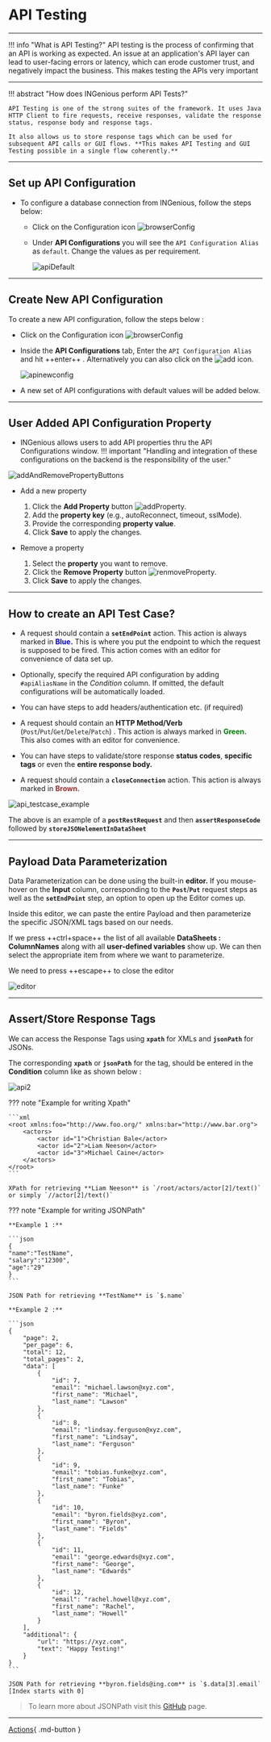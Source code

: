 # **API Testing**
-----------------------------

!!! info "What is API Testing?"
    API testing is the process of confirming that an API is working as expected. An issue at an application's API layer can lead to user-facing errors or latency, which can erode customer trust, and negatively impact the business. This makes testing the APIs very important

-----------------------------------

!!! abstract "How does INGenious perform API Tests?"

    API Testing is one of the strong suites of the framework. It uses Java HTTP Client to fire requests, receive responses, validate the response status, response body and response tags.

    It also allows us to store response tags which can be used for subsequent API calls or GUI flows. **This makes API Testing and GUI Testing possible in a single flow coherently.**

-----------------------------------
## Set up API Configuration

* To configure a database connection from INGenious, follow the steps below:

    - Click on the Configuration icon ![browserConfig](../img/toolui/BrowserConfiguration.png "browserConfig")
    - Under **API Configurations** you will see the `API Configuration Alias` as `default`. Change the values as per requirement.

        ![apiDefault](../img/configurations/api_configurations_default.png "apiDefault")

-----------------------------------        

## Create New API Configuration

To create a new API configuration, follow the steps below :

* Click on the Configuration icon ![browserConfig](../img/toolui/BrowserConfiguration.png "browserConfig")

* Inside the **API Configurations** tab, Enter the `API Configuration Alias` and hit ++enter++ . Alternatively you can also click on the ![add](../img/toolui/addIcon.png "add") icon.

     ![apinewconfig](../img/configurations/api_configurations_new.png "apinewconfig")

* A new set of API configurations with default values will be added below.

-----------------------------------        

## User Added API Configuration Property

* INGenious allows users to add API properties thru the API Configurations window. 
!!! important "Handling and integration of these configurations on the backend is the responsibility of the user."
    
![addAndRemovePropertyButtons](../img/configurations/api_config_add_remove_prop.png "addAndRemovePropertyButtons")

* Add a new property 
    1. Click the **Add Property** button ![addProperty](../img/toolui/add.png "addProperty").
    2. Add the **property key** (e.g., autoReconnect, timeout, sslMode).
    3. Provide the corresponding **property value**.
    4. Click **Save** to apply the changes.

* Remove a property
    1. Select the **property** you want to remove.
    2. Click the **Remove Property** button ![renmoveProperty](../img/toolui/remove.png "renmoveProperty").
    3. Click **Save** to apply the changes.

-----------------------------------

## How to create an API Test Case?

* A request should contain a **`setEndPoint`** action. This action is always marked in <span style="color:Blue">**Blue.**</span> This is where you put the endpoint to which the request is supposed to be fired. This action comes with an editor for convenience of data set up.

* Optionally, specify the required API configuration by adding `#apiAliasName` in the *Condition* column. If omitted, the default configurations will be automatically loaded.

* You can have steps to add headers/authentication etc. (if required)

* A request should contain an **HTTP Method/Verb** (`Post`/`Put`/`Get`/`Delete`/`Patch`) . This action is always marked in <span style="color:Green">**Green.**</span> This also comes with an editor for convenience.

* You can have steps to validate/store response **status codes**, **specific tags** or even the **entire response body.**

* A request should contain a **`closeConnection`** action. This action is always marked in <span style="color:Brown">**Brown.**</span>

 ![api_testcase_example](img/api/api_testcase_example.png "api_testcase_example")

 The above is an example of a **`postRestRequest`** and then **`assertResponseCode`** followed by **`storeJSONelementInDataSheet`**


-------------------------------------


## Payload Data Parameterization


 Data Parameterization can be done using the built-in **editor.** If you mouse-hover on the **Input** column, corresponding to the **`Post`**/**`Put`** request steps as well as the **`setEndPoint`** step, an option to open up the Editor comes up.

 Inside this editor, we can paste the entire Payload and then parameterize the specific JSON/XML tags based on our needs.

 If we press ++ctrl+space++ the list of all available **DataSheets : ColumnNames** along with all **user-defined variables** show up. We can then select the appropriate item from where we want to parameterize.

 We need to press ++escape++ to close the editor

 ![editor](img/api/editor.gif "editor")
 

 -------------------------------------

## Assert/Store Response Tags

 We can access the Response Tags using **`xpath`** for XMLs and **`jsonPath`** for JSONs.

 The corresponding **`xpath`** or **`jsonPath`** for the tag, should be entered in the **Condition** column like as shown below :

 ![api2](img/api/2.JPG "api2")

??? note "Example for writing Xpath"

    ```xml
    <root xmlns:foo="http://www.foo.org/" xmlns:bar="http://www.bar.org">
        <actors>
            <actor id="1">Christian Bale</actor>
            <actor id="2">Liam Neeson</actor>
            <actor id="3">Michael Caine</actor>
        </actors>
    </root>
    ```

    XPath for retrieving **Liam Neeson** is `/root/actors/actor[2]/text()` or simply `//actor[2]/text()`

??? note "Example for writing JSONPath"

    **Example 1 :**

    ```json
    { 
    "name":"TestName",
    "salary":"12300",
    "age":"29"
    }
    ```

    JSON Path for retrieving **TestName** is `$.name` 

    **Example 2 :**

    ```json
    {
        "page": 2,
        "per_page": 6,
        "total": 12,
        "total_pages": 2,
        "data": [
            {
                "id": 7,
                "email": "michael.lawson@xyz.com",
                "first_name": "Michael",
                "last_name": "Lawson"
            },
            {
                "id": 8,
                "email": "lindsay.ferguson@xyz.com",
                "first_name": "Lindsay",
                "last_name": "Ferguson"
            },
            {
                "id": 9,
                "email": "tobias.funke@xyz.com",
                "first_name": "Tobias",
                "last_name": "Funke"
            },
            {
                "id": 10,
                "email": "byron.fields@xyz.com",
                "first_name": "Byron",
                "last_name": "Fields"
            },
            {
                "id": 11,
                "email": "george.edwards@xyz.com",
                "first_name": "George",
                "last_name": "Edwards"
            },
            {
                "id": 12,
                "email": "rachel.howell@xyz.com",
                "first_name": "Rachel",
                "last_name": "Howell"
            }
        ],
        "additional": {
            "url": "https://xyz.com",
            "text": "Happy Testing!"
        }
    }
    ```

    JSON Path for retrieving **byron.fields@ing.com** is `$.data[3].email` [Index starts with 0]

>To learn more about JSONPath visit this [GitHub](https://github.com/json-path/JsonPath) page.

-------------------------------------




[Actions](apiActions/webservice.md){ .md-button }